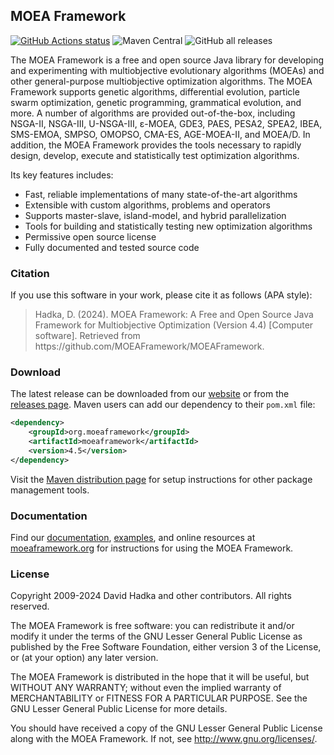 ﻿## MOEA Framework ##

﻿<a href="https://github.com/MOEAFramework/MOEAFramework"><img alt="GitHub Actions status" src="https://github.com/MOEAFramework/MOEAFramework/workflows/Tests/badge.svg?branch=master&event=push"></a>
![Maven Central](https://img.shields.io/maven-central/v/org.moeaframework/moeaframework)
![GitHub all releases](https://img.shields.io/github/downloads/MOEAFramework/MOEAFramework/total?label=GitHub%20Downloads)

The MOEA Framework is a free and open source Java library for developing and experimenting with multiobjective
evolutionary algorithms (MOEAs) and other general-purpose multiobjective optimization algorithms.  The MOEA Framework
supports genetic algorithms, differential evolution, particle swarm optimization, genetic programming, grammatical
evolution, and more.  A number of algorithms are provided out-of-the-box, including NSGA-II, NSGA-III, U-NSGA-III,
ε-MOEA, GDE3, PAES, PESA2, SPEA2, IBEA, SMS-EMOA, SMPSO, OMOPSO, CMA-ES, AGE-MOEA-II, and MOEA/D.  In addition, the
MOEA Framework provides the tools necessary to rapidly design, develop, execute and statistically test optimization
algorithms.

Its key features includes:
  * Fast, reliable implementations of many state-of-the-art algorithms
  * Extensible with custom algorithms, problems and operators
  * Supports master-slave, island-model, and hybrid parallelization
  * Tools for building and statistically testing new optimization algorithms
  * Permissive open source license
  * Fully documented and tested source code

### Citation ###

If you use this software in your work, please cite it as follows (APA style):

> Hadka, D. (2024). MOEA Framework: A Free and Open Source Java Framework for Multiobjective Optimization (Version 4.4) [Computer software].  Retrieved from https<span>://</span>github.com/MOEAFramework/MOEAFramework.

### Download ###

The latest release can be downloaded from our [website](http://moeaframework.org) or from the
[releases page](https://github.com/MOEAFramework/MOEAFramework/releases).  Maven users can add our dependency to their
`pom.xml` file:

```xml
<dependency>
    <groupId>org.moeaframework</groupId>
    <artifactId>moeaframework</artifactId>
    <version>4.5</version>
</dependency>
```

Visit the [Maven distribution page](https://search.maven.org/artifact/org.moeaframework/moeaframework/4.5/jar)
for setup instructions for other package management tools.

### Documentation ###

Find our [documentation](docs/README.md), [examples](examples/), and online resources at
[moeaframework.org](http://moeaframework.org) for instructions for using the MOEA Framework.

### License ###

Copyright 2009-2024 David Hadka and other contributors.  All rights reserved.

The MOEA Framework is free software: you can redistribute it and/or modify it under the terms of the GNU Lesser General
Public License as published by the Free Software Foundation, either version 3 of the License, or (at your option) any
later version.

The MOEA Framework is distributed in the hope that it will be useful, but WITHOUT ANY WARRANTY; without even the
implied warranty of MERCHANTABILITY or FITNESS FOR A PARTICULAR PURPOSE.  See the GNU Lesser General Public License for
more details.

You should have received a copy of the GNU Lesser General Public License along with the MOEA Framework.  If not, see
<http://www.gnu.org/licenses/>.
